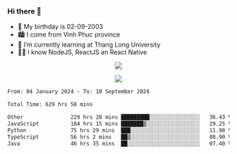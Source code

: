 ### Hi there 👋
- 🎂 My birthday is 02-09-2003
- 🏙️ I come from Vinh Phuc province
- 🌱 I’m currently learning at Thang Long University
- 🧑‍💻 I know NodeJS, ReactJS an React Native
<p align="center"><img src="https://github-readme-stats.vercel.app/api?username=tmquang0209&show_icons=true&theme=gradient"></p>
<p align="center"><img src="https://github-readme-stats.vercel.app/api/top-langs/?username=tmquang0209&hide=scss,css&langs_count=10"></p>
<!--START_SECTION:waka-->

```txt
From: 04 January 2024 - To: 10 September 2024

Total Time: 629 hrs 58 mins

Other               229 hrs 28 mins █████████░░░░░░░░░░░░░░░░   36.43 %
JavaScript          184 hrs 15 mins ███████▒░░░░░░░░░░░░░░░░░   29.25 %
Python              75 hrs 29 mins  ███░░░░░░░░░░░░░░░░░░░░░░   11.98 %
TypeScript          56 hrs 2 mins   ██▒░░░░░░░░░░░░░░░░░░░░░░   08.90 %
Java                46 hrs 35 mins  ██░░░░░░░░░░░░░░░░░░░░░░░   07.40 %
```

<!--END_SECTION:waka-->
